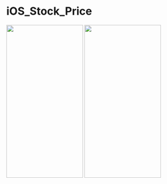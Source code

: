 # iOS_Stock_Price

<p float="middle">
  <img src="https://github.com/NichitaFerelin/iOS_Stock_Price/assets/68856530/e9c74389-2cc3-4637-8f0b-db4e25df3cbf" height="400" width = "200"/>
  <img src="https://github.com/NichitaFerelin/iOS_Stock_Price/assets/68856530/3c190d1a-63cb-4d48-b8c7-a7aa0cac068c" height="400" width = "200"/>
 </p>
